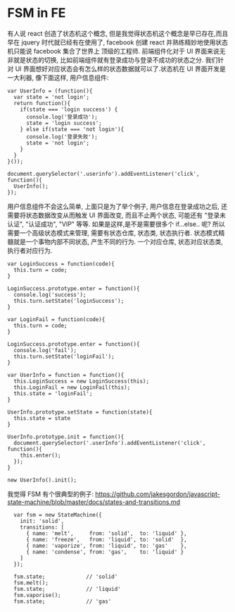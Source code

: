 # FSM in FE

有人说 react 创造了状态机这个概念, 但是我觉得状态机这个概念是早已存在,而且早在 jquery 时代就已经有在使用了, facebook 创建 react 并熟练精妙地使用状态机只能说 facebook 集合了世界上
顶级的工程师.
前端组件化对于 UI 界面来说无非就是状态的切换, 比如前端组件就有登录成功与登录不成功的状态之分. 我们针对 UI 界面想好对应状态会有怎么样的状态数据就可以了.状态机在 UI 界面开发是一大利器,
像下面这样, 用户信息组件:
```
var UserInfo = (function(){
  var state = 'not login';
  return function(){
    if(state === 'login success') {
      console.log('登录成功');
      state = 'login success';
    } else if(state === 'not login'){
      console.log('登录失败');
      state = 'not login';
    }
  }
}());

document.querySelector('.userinfo').addEventListener('click', function(){
  UserInfo();
});
```

用户信息组件不会这么简单, 上面只是为了举个例子, 用户信息在登录成功之后, 还需要将状态数据改变从而触发 UI 界面改变, 而且不止两个状态, 可能还有 "登录未认证", "认证成功", "VIP" 等等.
如果是这样,是不是需要很多个 if...else.. 呢?
所以需要一个高级状态模式来管理, 需要有状态仓库, 状态类, 状态执行者. 状态模式精髓就是一个事物内部不同状态, 产生不同的行为. 一个对应仓库, 状态对应状态类, 执行者对应行为.
```
var LoginSuccess = function(code){
  this.turn = code;
}

LoginSuccess.prototype.enter = function(){
  console.log('success');
  this.turn.setState('loginSuccess');
}

var LoginFail = function(code){
  this.turn = code;
}

LoginSuccess.prototype.enter = function(){
  console.log('fail');
  this.turn.setState('loginFail');
}

var UserInfo = function = function(){
  this.LoginSuccess = new LoginSuccess(this);
  this.LoginFail = new LoginFail(this);
  this.state = 'loginFail';
}

UserInfo.prototype.setState = function(state){
  this.state = state
}

UserInfo.prototype.init = function(){
  document.querySelector('.userInfo').addEventListener('click', function(){
    this.enter();
  });
}

new UserInfo().init();
```
我觉得 FSM 有个很典型的例子: https://github.com/jakesgordon/javascript-state-machine/blob/master/docs/states-and-transitions.md
```
  var fsm = new StateMachine({
    init: 'solid',
    transitions: [
      { name: 'melt',     from: 'solid',  to: 'liquid' },
      { name: 'freeze',   from: 'liquid', to: 'solid'  },
      { name: 'vaporize', from: 'liquid', to: 'gas'    },
      { name: 'condense', from: 'gas',    to: 'liquid' }
    ]
  });

  fsm.state;             // 'solid'
  fsm.melt();
  fsm.state;             // 'liquid'
  fsm.vaporise();
  fsm.state;             // 'gas'
```